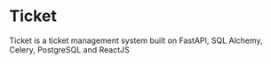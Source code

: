 # Ticket
Ticket is a ticket management system built on FastAPI, SQL Alchemy, Celery, PostgreSQL and ReactJS
